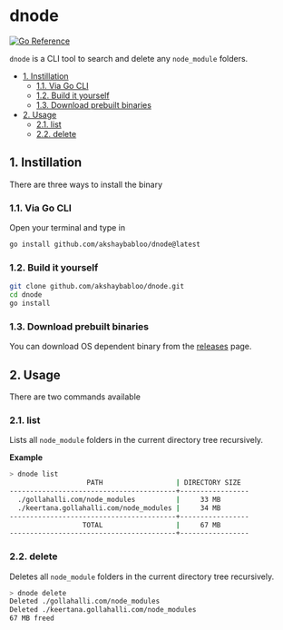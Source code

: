 # dnode

[![Go Reference](https://pkg.go.dev/badge/github.com/akshaybabloo/dnode.svg)](https://pkg.go.dev/github.com/akshaybabloo/dnode)

`dnode` is a CLI tool to search and delete any `node_module` folders.

- [1. Instillation](#1-instillation)
    - [1.1. Via Go CLI](#11-via-go-cli)
    - [1.2. Build it yourself](#12-build-it-yourself)
    - [1.3. Download prebuilt binaries](#13-download-prebuilt-binaries)
- [2. Usage](#2-usage)
    - [2.1. list](#21-list)
    - [2.2. delete](#22-delete)

## 1. Instillation

There are three ways to install the binary

### 1.1. Via Go CLI

Open your terminal and type in

```sh
go install github.com/akshaybabloo/dnode@latest
```

### 1.2. Build it yourself

```bash
git clone github.com/akshaybabloo/dnode.git
cd dnode
go install
```

### 1.3. Download prebuilt binaries

You can download OS dependent binary from the [releases](https://github.com/akshaybabloo/dnode/releases/latest) page.

## 2. Usage

There are two commands available

### 2.1. list

Lists all `node_module` folders in the current directory tree recursively.

**Example**

```sh
> dnode list
                   PATH                  | DIRECTORY SIZE
-----------------------------------------+-----------------
  ./gollahalli.com/node_modules          |     33 MB
  ./keertana.gollahalli.com/node_modules |     34 MB
-----------------------------------------+-----------------
                  TOTAL                  |     67 MB
-----------------------------------------+-----------------
```

### 2.2. delete

Deletes all `node_module` folders in the current directory tree recursively.

```sh
> dnode delete
Deleted ./gollahalli.com/node_modules
Deleted ./keertana.gollahalli.com/node_modules
67 MB freed
```